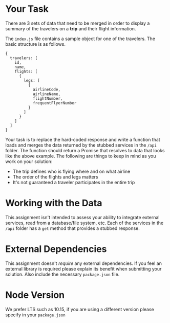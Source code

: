 # Your Task

There are 3 sets of data that need to be merged in order to display a summary
of the travelers on a **trip** and their flight information.

The `index.js` file contains a sample object for one of the travelers. The basic
structure is as follows.

```
{
  travelers: [
    id,
    name,
    flights: [
      {
        legs: [
          {
            airlineCode,
            airlineName,
            flightNumber,
            frequentFlyerNumber
          }
        ]
      }
    ]
  ]
}
```

Your task is to replace the hard-coded response and write a function that loads and merges the data returned by the stubbed services in the `/api` folder. The function should return a Promise that resolves to data that looks like the above example. The following are things to keep in mind as you work on your solution:

  - The trip defines who is flying where and on what airline
  - The order of the flights and legs matters
  - It's not guaranteed a traveler participates in the entire trip


# Working with the Data

This assignment isn't intended to assess your ability to integrate external services,
read from a database/file system, etc. Each of the services in the `/api` folder has
a `get` method that provides a stubbed response.

# External Dependencies

This assignment doesn't *require* any external dependencies. If you feel an external
library is required please explain its benefit when submitting your solution. Also
include the necessary `package.json` file.

# Node Version

We prefer LTS such as 10.15, if you are using a different version please specify in your `package.json`
